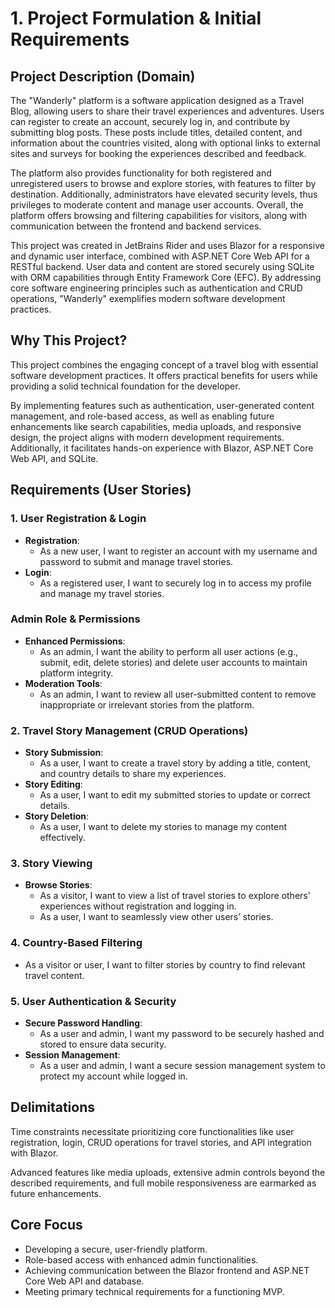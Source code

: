 # 1. Project Formulation & Initial Requirements  

## Project Description (Domain)  
The "Wanderly" platform is a software application designed as a Travel Blog, allowing users to share their travel experiences and adventures. Users can register to create an account, securely log in, and contribute by submitting blog posts. These posts include titles, detailed content, and information about the countries visited, along with optional links to external sites and surveys for booking the experiences described and feedback.  

The platform also provides functionality for both registered and unregistered users to browse and explore stories, with features to filter by destination. Additionally, administrators have elevated security levels, thus privileges to moderate content and manage user accounts. Overall, the platform offers browsing and filtering capabilities for visitors, along with communication between the frontend and backend services.  

This project was created in JetBrains Rider and uses Blazor for a responsive and dynamic user interface, combined with ASP.NET Core Web API for a RESTful backend. User data and content are stored securely using SQLite with ORM capabilities through Entity Framework Core (EFC). By addressing core software engineering principles such as authentication and CRUD operations, "Wanderly" exemplifies modern software development practices.  

## Why This Project?  
This project combines the engaging concept of a travel blog with essential software development practices. It offers practical benefits for users while providing a solid technical foundation for the developer.  

By implementing features such as authentication, user-generated content management, and role-based access, as well as enabling future enhancements like search capabilities, media uploads, and responsive design, the project aligns with modern development requirements. Additionally, it facilitates hands-on experience with Blazor, ASP.NET Core Web API, and SQLite.  

## Requirements (User Stories)  

### 1. User Registration & Login  
- **Registration**:  
  - As a new user, I want to register an account with my username and password to submit and manage travel stories.  
- **Login**:  
  - As a registered user, I want to securely log in to access my profile and manage my travel stories.  

### Admin Role & Permissions  
- **Enhanced Permissions**:  
  - As an admin, I want the ability to perform all user actions (e.g., submit, edit, delete stories) and delete user accounts to maintain platform integrity.  
- **Moderation Tools**:  
  - As an admin, I want to review all user-submitted content to remove inappropriate or irrelevant stories from the platform.  

### 2. Travel Story Management (CRUD Operations)  
- **Story Submission**:  
  - As a user, I want to create a travel story by adding a title, content, and country details to share my experiences.  
- **Story Editing**:  
  - As a user, I want to edit my submitted stories to update or correct details.  
- **Story Deletion**:  
  - As a user, I want to delete my stories to manage my content effectively.  

### 3. Story Viewing  
- **Browse Stories**:  
  - As a visitor, I want to view a list of travel stories to explore others' experiences without registration and logging in.  
  - As a user, I want to seamlessly view other users’ stories.  

### 4. Country-Based Filtering  
- As a visitor or user, I want to filter stories by country to find relevant travel content.  

### 5. User Authentication & Security  
- **Secure Password Handling**:  
  - As a user and admin, I want my password to be securely hashed and stored to ensure data security.  
- **Session Management**:  
  - As a user and admin, I want a secure session management system to protect my account while logged in.  

## Delimitations  
Time constraints necessitate prioritizing core functionalities like user registration, login, CRUD operations for travel stories, and API integration with Blazor.  

Advanced features like media uploads, extensive admin controls beyond the described requirements, and full mobile responsiveness are earmarked as future enhancements.  

## Core Focus  
- Developing a secure, user-friendly platform.  
- Role-based access with enhanced admin functionalities.  
- Achieving communication between the Blazor frontend and ASP.NET Core Web API and database.  
- Meeting primary technical requirements for a functioning MVP.  

